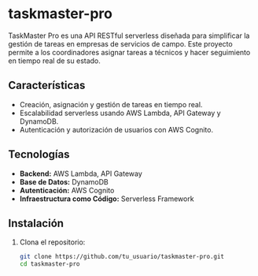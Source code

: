 # taskmaster-pro

TaskMaster Pro es una API RESTful serverless diseñada para simplificar la gestión de tareas en empresas de servicios de campo. Este proyecto permite a los coordinadores asignar tareas a técnicos y hacer seguimiento en tiempo real de su estado.

## Características

- Creación, asignación y gestión de tareas en tiempo real.
- Escalabilidad serverless usando AWS Lambda, API Gateway y DynamoDB.
- Autenticación y autorización de usuarios con AWS Cognito.

## Tecnologías

- **Backend:** AWS Lambda, API Gateway
- **Base de Datos:** DynamoDB
- **Autenticación:** AWS Cognito
- **Infraestructura como Código:** Serverless Framework

## Instalación

1. Clona el repositorio:

   ```bash
   git clone https://github.com/tu_usuario/taskmaster-pro.git
   cd taskmaster-pro
